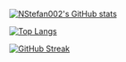 [![NStefan002's GitHub stats](https://github-readme-stats-nstefan002.vercel.app/api?username=NStefan002&hide=stars,prs&show_icons=true&rank_icon=github&card_width=500&theme=onedark)](https://github.com/NStefan002)

[![Top Langs](https://github-readme-stats-nstefan002.vercel.app/api/top-langs/?username=NStefan002&card_width=500&theme=onedark&langs_count=10)](https://github.com/NStefan002)

[![GitHub Streak](https://streak-stats.demolab.com?user=NStefan002&theme=onedark&exclude_days=Sun%2CSat&excludeDaysLabel=EB545400&hide_total_contributions=true)](https://git.io/streak-stats)
